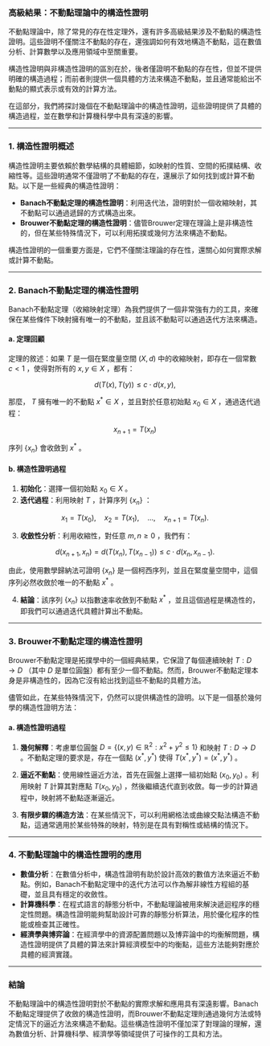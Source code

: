 ### **高級結果：不動點理論中的構造性證明**

不動點理論中，除了常見的存在性定理外，還有許多高級結果涉及不動點的構造性證明。這些證明不僅關注不動點的存在，還強調如何有效地構造不動點，這在數值分析、計算數學以及應用領域中至關重要。

構造性證明與非構造性證明的區別在於，後者僅證明不動點的存在性，但並不提供明確的構造過程；而前者則提供一個具體的方法來構造不動點，並且通常能給出不動點的顯式表示或有效的計算方法。

在這部分，我們將探討幾個在不動點理論中的構造性證明，這些證明提供了具體的構造過程，並在數學和計算機科學中具有深遠的影響。

---

### **1. 構造性證明概述**

構造性證明主要依賴於數學結構的具體細節，如映射的性質、空間的拓撲結構、收縮性等。這些證明通常不僅證明了不動點的存在，還展示了如何找到或計算不動點。以下是一些經典的構造性證明：

- **Banach不動點定理的構造性證明**：利用迭代法，證明對於一個收縮映射，其不動點可以通過遞歸的方式構造出來。
- **Brouwer不動點定理的構造性證明**：儘管Brouwer定理在理論上是非構造性的，但在某些特殊情況下，可以利用拓撲或幾何方法來構造不動點。

構造性證明的一個重要方面是，它們不僅關注理論的存在性，還關心如何實際求解或計算不動點。

---

### **2. Banach不動點定理的構造性證明**

Banach不動點定理（收縮映射定理）為我們提供了一個非常強有力的工具，來確保在某些條件下映射擁有唯一的不動點，並且該不動點可以通過迭代方法來構造。

#### **a. 定理回顧**

定理的敘述：如果  $`T`$  是一個在緊度量空間  $`(X, d)`$  中的收縮映射，即存在一個常數  $`c < 1`$ ，使得對所有的  $`x, y \in X`$ ，都有：

```math
d(T(x), T(y)) \leq c \cdot d(x, y),
```

那麼， $`T`$  擁有唯一的不動點  $`x^* \in X`$ ，並且對於任意初始點  $`x_0 \in X`$ ，通過迭代過程：

```math
x_{n+1} = T(x_n)
```

序列  $`\{x_n\}`$  會收斂到  $`x^*`$ 。

#### **b. 構造性證明過程**

1. **初始化**：選擇一個初始點  $`x_0 \in X`$ 。
2. **迭代過程**：利用映射  $`T`$ ，計算序列  $`\{x_n\}`$ ：
   
```math
x_1 = T(x_0), \quad x_2 = T(x_1), \quad \dots, \quad x_{n+1} = T(x_n).
```

3. **收斂性分析**：利用收縮性，對任意  $`m, n \geq 0`$ ，我們有：
   
```math
d(x_{n+1}, x_n) = d(T(x_n), T(x_{n-1})) \leq c \cdot d(x_n, x_{n-1}).
```

   由此，使用數學歸納法可證明  $`\{x_n\}`$  是一個柯西序列，並且在緊度量空間中，這個序列必然收斂於唯一的不動點  $`x^*`$ 。

4. **結論**：該序列  $`\{x_n\}`$  以指數速率收斂到不動點  $`x^*`$ ，並且這個過程是構造性的，即我們可以通過迭代具體計算出不動點。

---

### **3. Brouwer不動點定理的構造性證明**

Brouwer不動點定理是拓撲學中的一個經典結果，它保證了每個連續映射  $`T: D \to D`$ （其中  $`D`$  是單位圓盤）都有至少一個不動點。然而，Brouwer不動點定理本身是非構造性的，因為它沒有給出找到這些不動點的具體方法。

儘管如此，在某些特殊情況下，仍然可以提供構造性的證明。以下是一個基於幾何學的構造性證明方法：

#### **a. 構造性證明過程**

1. **幾何解釋**：考慮單位圓盤  $`D = \{(x, y) \in \mathbb{R}^2 : x^2 + y^2 \leq 1\}`$  和映射  $`T: D \to D`$ 。不動點定理的要求是，存在一個點  $`(x^*, y^*)`$  使得  $`T(x^*, y^*) = (x^*, y^*)`$ 。
   
2. **逼近不動點**：使用線性逼近方法，首先在圓盤上選擇一組初始點  $`(x_0, y_0)`$ 。利用映射  $`T`$  計算其對應點  $`T(x_0, y_0)`$ ，然後繼續迭代直到收斂。每一步的計算過程中，映射將不動點逐漸逼近。

3. **有限步驟的構造方法**：在某些情況下，可以利用網格法或曲線交點法構造不動點，這通常適用於某些特殊的映射，特別是在具有對稱性或結構的情況下。

---

### **4. 不動點理論中的構造性證明的應用**

- **數值分析**：在數值分析中，構造性證明有助於設計高效的數值方法來逼近不動點。例如，Banach不動點定理中的迭代方法可以作為解非線性方程組的基礎，並且具有穩定的收斂性。
- **計算機科學**：在程式語言的靜態分析中，不動點理論被用來解決遞迴程序的穩定性問題。構造性證明能夠幫助設計可靠的靜態分析算法，用於優化程序的性能或檢查其正確性。
- **經濟學與博弈論**：在經濟學中的資源配置問題以及博弈論中的均衡解問題，構造性證明提供了具體的算法來計算經濟模型中的均衡點，這些方法能夠對應於具體的經濟實踐。

---

### **結論**

不動點理論中的構造性證明對於不動點的實際求解和應用具有深遠影響。Banach不動點定理提供了收斂的構造性證明，而Brouwer不動點定理則通過幾何方法或特定情況下的逼近方法來構造不動點。這些構造性證明不僅加深了對理論的理解，還為數值分析、計算機科學、經濟學等領域提供了可操作的工具和方法。
